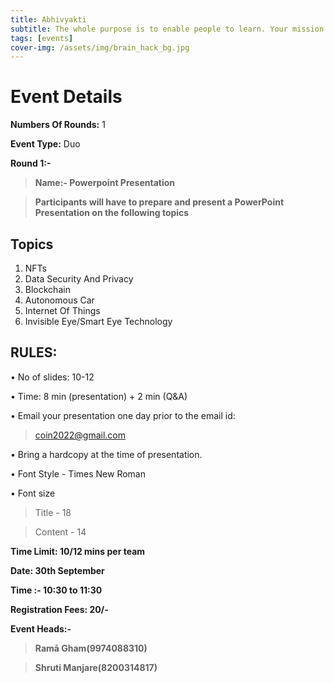 ```yaml
---
title: Abhivyakti
subtitle: The whole purpose is to enable people to learn. Your mission is not to transmit information but to transform learners
tags: [events]
cover-img: /assets/img/brain_hack_bg.jpg
---
```



# Event Details

**Numbers Of Rounds:** 1

**Event Type:** Duo

**Round 1:-**

   > **Name:- Powerpoint Presentation**

   > **Participants will have to prepare and present a PowerPoint Presentation on the following topics**

## Topics
1. NFTs
2. Data Security And Privacy
3. Blockchain 
4. Autonomous Car
5. Internet Of Things 
6. Invisible Eye/Smart Eye Technology
   
## RULES:

• No of slides: 10-12

• Time: 8 min (presentation) + 2 min (Q&A)

• Email your presentation one day prior to the email id:
   > coin2022@gmail.com

• Bring a hardcopy at the time of presentation.

• Font Style - Times New Roman

• Font size 
   > Title - 18
   
   > Content - 14

**Time Limit: 10/12 mins per team**

**Date: 30th September**

**Time :- 10:30 to 11:30**

**Registration Fees: 20/-**

**Event Heads:-**

   > **Ramā Gham(9974088310)**
   
   > **Shruti Manjare(8200314817)**